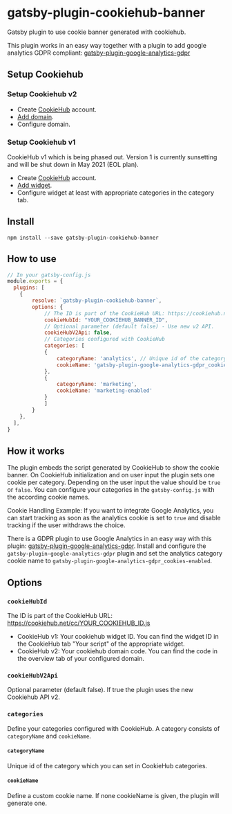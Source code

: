 # gatsby-plugin-cookiehub-banner

Gatsby plugin to use cookie banner generated with cookiehub.

This plugin works in an easy way together with a plugin to add google analytics GDPR compliant: [gatsby-plugin-google-analytics-gdpr](https://github.com/VirtualFox0/gatsby-plugin-google-analytics-gdpr)

## Setup Cookiehub

### Setup Cookiehub v2

* Create [CookieHub](https://dash.cookiehub.com/login) account.
* [Add domain](https://dash.cookiehub.com/domain).
* Configure domain.

### Setup Cookiehub v1

CookieHub v1 which is being phased out. Version 1 is currently sunsetting and will be shut down in May 2021 (EOL plan).

* Create [CookieHub](https://www.cookiehub.com/login) account.
* [Add widget](https://www.cookiehub.com/widgets).
* Configure widget at least with appropriate categories in the category tab.

## Install

`npm install --save gatsby-plugin-cookiehub-banner`

## How to use

```javascript
// In your gatsby-config.js
module.exports = {
  plugins: [
    {
        resolve: `gatsby-plugin-cookiehub-banner`,
        options: {
            // The ID is part of the CookieHub URL: https://cookiehub.net/cc/YOUR_COOKIEHUB_ID.js
            cookieHubId: "YOUR_COOKIEHUB_BANNER_ID",
            // Optional parameter (default false) - Use new v2 API.
            cookieHubV2Api: false,
            // Categories configured with CookieHub
            categories: [
            { 
                categoryName: 'analytics', // Unique id of the category which is set by Cookiehub.
                cookieName: 'gatsby-plugin-google-analytics-gdpr_cookies-enabled' // Your custom cookie name
            },
            { 
                categoryName: 'marketing',
                cookieName: 'marketing-enabled'
            }
            ]
        }
    },
  ],
}
```
## How it works
The plugin embeds the script generated by CookieHub to show the cookie banner. 
On CookieHub initialization and on user input the plugin sets one cookie per category. Depending on the user input the value should be `true` or `false`. 
You can configure your categories in the `gatsby-config.js` with the according cookie names.

Cookie Handling Example: 
If you want to integrate Google Analytics, you can start tracking as soon as the analytics cookie is set to `true` and disable tracking if the user withdraws the choice.

There is a GDPR plugin to use Google Analytics in an easy way with this plugin: [gatsby-plugin-google-analytics-gdpr](https://github.com/VirtualFox0/gatsby-plugin-google-analytics-gdpr). Install and configure the `gatsby-plugin-google-analytics-gdpr` plugin and set the analytics category cookie name to `gatsby-plugin-google-analytics-gdpr_cookies-enabled`.

## Options

### `cookieHubId`

The ID is part of the CookieHub URL: https://cookiehub.net/cc/YOUR_COOKIEHUB_ID.js
- CookieHub v1: Your cookiehub widget ID. You can find the widget ID in the CookieHub tab "Your script" of the appropriate widget. 
- CookieHub v2: Your cookiehub domain code. You can find the code in the overview tab of your configured domain.

### `cookieHubV2Api`

Optional parameter (default false).
If true the plugin uses the new Cookiehub API v2.

### `categories`

Define your categories configured with CookieHub. A category consists of `categoryName` and `cookieName`. 

#### `categoryName`

Unique id of the category which you can set in CookieHub categories.

#### `cookieName`

Define a custom cookie name. If none cookieName is given, the plugin will generate one.
